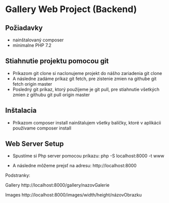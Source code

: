 Gallery Web Project (Backend) 
=================

Požiadavky
------------
- nainštalovaný composer 
- minimalne PHP 7.2 

Stiahnutie projektu pomocou git
--------------------------------

- Príkazom git clone si naclonujeme projekt do nášho zariadenia 
   git clone 
- A následne zadáme príkaz git fetch, pre zistenie zmien na githube
   git fetch origin master
- Posledný git príkaz, ktorý použijeme je git pull, pre stiahnutie všetkých zmien z githubu
   git pull origin master

Inštalacia
------------
- Príkazom composer install nainštalujem všetky balíčky, ktoré v aplikácii používame 
   composer install 

Web Server Setup
----------------

- Spustíme si Php server pomocou príkazu: 
	php -S localhost:8000 -t www

- A následne môžeme prejsť na adresu:
     http://localhost:8000

Podstranky:

Gallery 
http://localhost:8000/gallery/nazovGalerie

Images
http://localhost:8000/images/width/height/názovObrazku
